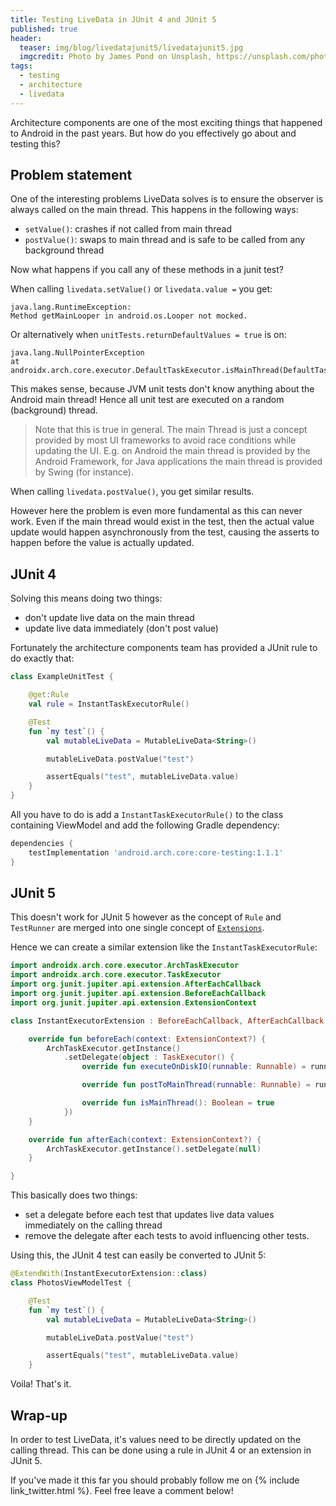 ```yaml
---
title: Testing LiveData in JUnit 4 and JUnit 5
published: true
header:
  teaser: img/blog/livedatajunit5/livedatajunit5.jpg
  imgcredit: Photo by James Pond on Unsplash, https://unsplash.com/photos/HUiSySuofY0, cropped
tags:
  - testing
  - architecture
  - livedata
---
```

Architecture components are one of the most exciting things that happened to Android in the past years. But how do you effectively go about and testing this?

## Problem statement
One of the interesting problems LiveData solves is to ensure the observer is always called on the main thread. This happens in the following ways:

- `setValue()`: crashes if not called from main thread
- `postValue()`: swaps to main thread and is safe to be called from any background thread

Now what happens if you call any of these methods in a junit test?

When calling `livedata.setValue()` or `livedata.value =` you get:

```
java.lang.RuntimeException:
Method getMainLooper in android.os.Looper not mocked.
```

Or alternatively when `unitTests.returnDefaultValues = true` is on:

```
java.lang.NullPointerException
at androidx.arch.core.executor.DefaultTaskExecutor.isMainThread(DefaultTaskExecutor.java:74)
```

This makes sense, because JVM unit tests don't know anything about the Android main thread! Hence all unit test are executed on a random (background) thread.

> Note that this is true in general. The main Thread is just a concept provided by most UI frameworks to avoid race conditions while updating the UI. E.g. on Android the main thread is provided by the Android Framework, for Java applications the main thread is provided by Swing (for instance).

When calling `livedata.postValue()`, you get similar results.

However here the problem is even more fundamental as this can never work. Even if the main thread would exist in the test, then the actual value update would happen asynchronously from the test, causing the asserts to happen before the value is actually updated.

## JUnit 4
Solving this means doing two things:

- don't update live data on the main thread
- update live data immediately (don't post value)

Fortunately the architecture components team has provided a JUnit rule to do exactly that:

```kotlin
class ExampleUnitTest {

    @get:Rule
    val rule = InstantTaskExecutorRule()

    @Test
    fun `my test`() {
        val mutableLiveData = MutableLiveData<String>()

        mutableLiveData.postValue("test")

        assertEquals("test", mutableLiveData.value)
    }
}
```

All you have to do is add a `InstantTaskExecutorRule()` to the class containing ViewModel and add the following Gradle dependency:

```groovy
dependencies {
    testImplementation 'android.arch.core:core-testing:1.1.1'
}
```

## JUnit 5
This doesn't work for JUnit 5 however as the concept of `Rule` and `TestRunner` are merged into one single concept of [`Extensions`](https://junit.org/junit5/docs/current/user-guide/#extensions).

Hence we can create a similar extension like the `InstantTaskExecutorRule`:

```kotlin
import androidx.arch.core.executor.ArchTaskExecutor
import androidx.arch.core.executor.TaskExecutor
import org.junit.jupiter.api.extension.AfterEachCallback
import org.junit.jupiter.api.extension.BeforeEachCallback
import org.junit.jupiter.api.extension.ExtensionContext

class InstantExecutorExtension : BeforeEachCallback, AfterEachCallback {

    override fun beforeEach(context: ExtensionContext?) {
        ArchTaskExecutor.getInstance()
            .setDelegate(object : TaskExecutor() {
                override fun executeOnDiskIO(runnable: Runnable) = runnable.run()

                override fun postToMainThread(runnable: Runnable) = runnable.run()

                override fun isMainThread(): Boolean = true
            })
    }

    override fun afterEach(context: ExtensionContext?) {
        ArchTaskExecutor.getInstance().setDelegate(null)
    }

}
```

This basically does two things:

- set a delegate before each test that updates live data values immediately on the calling thread
- remove the delegate after each tests to avoid influencing other tests.

Using this, the JUnit 4 test can easily be converted to JUnit 5:

```kotlin
@ExtendWith(InstantExecutorExtension::class)
class PhotosViewModelTest {

    @Test
    fun `my test`() {
        val mutableLiveData = MutableLiveData<String>()

        mutableLiveData.postValue("test")

        assertEquals("test", mutableLiveData.value)
    }
```

Voila! That's it.

## Wrap-up
In order to test LiveData, it's values need to be directly updated on the calling thread. This can be done using
a rule in JUnit 4 or an extension in JUnit 5.

If you've made it this far you should probably follow me on {% include link_twitter.html %}. Feel free leave a comment below!
